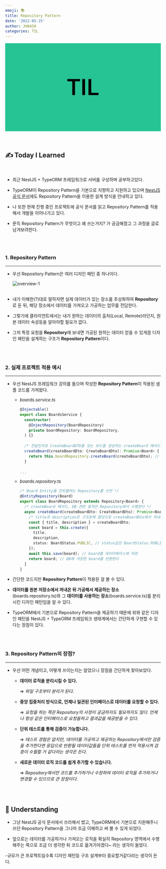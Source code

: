 ```yaml
---
emoji: 📚
title: Repository Pattern
date: '2022-05-25'
author: JH8459
categories: TIL
---
```


![github-blog.png](../../assets/common/til.jpeg)

<br>

## ✍️ **T**oday **I** **L**earned

<br>

- 최근 NestJS + TypeORM 프레임워크로 서버를 구성하며 공부하고있다.

- TypeORM이 Repository Pattern을 기본으로 지향하고 지원하고 있으며 <a href="https://docs.nestjs.com/techniques/database#repository-pattern" target="_blank">NestJS 공식 문서</a>에도 Repository Pattern을 이용한 설계 방식을 안내하고 있다.

- 나 또한 현재 진행 중인 프로젝트에 공식 문서를 읽고 Repository Pattern를 적용해서 개발을 이어나가고 있다.

- 문득 Repository Pattern가 무엇이고 왜 쓰는거지? 가 궁금해졌고 그 과정을 글로 남겨보려한다.

<br>
<br>

### 1. Repository Pattern

---

- 우선 Repository Pattern은 여러 디자인 패턴 중 하나이다.

  ![overview-1](https://user-images.githubusercontent.com/83164003/170282459-fc4d1f03-ef48-485a-b009-f08abd3b915b.png)<br><br>

- 내가 이해한(?)대로 말하자면 실제 데이터가 있는 장소를 추상화하여 **Repository**로 둔 뒤, 해당 장소에서 데이터를 가져오고 가공하는 업무를 전담한다.

- 그렇기에 클라이언트에서는 내가 원하는 데이터의 출처(Local, Remote)라던지, 원본 데이터 속성등을 알아야할 필요가 없다.

- 그저 특정 요청을 **Repository**에 보내면 가공된 원하는 데이터 얻을 수 있게끔 디자인 패턴을 설계하는 구조가 **Repository Pattern**이다.

<br>
<br>

### 2. 실제 프로젝트 적용 예시

---

- 우선 NestJS 프레임워크 강의를 들으며 작성한 **Repository Pattern**이 적용된 샘플 코드를 가져왔다.

  - _boards.service.ts_

    ```ts
    @Injectable()
    export class BoardsService {
      constructor(
        @InjectRepository(BoardRepository)
        private boardRepository: BoardRepository,
      ) {}

      /* 전달인자로 CreateBoardDTO를 갖는 보드를 생성하는 createBoard 메서드 선언 */
      createBoard(createBoardDto: CreateBoardDto): Promise<Board> {
        return this.boardRepository.createBoard(createBoardDto); // Repository 패턴 적용
      }

    ...
    ```

  - _boards.repository.ts_

    ```ts
    /* Board Entity를 컨트롤하는 Repository를 선언 */
    @EntityRepository(Board)
    export class BoardRepository extends Repository<Board> {
      /* createBoard 메서드, DB 관련 동작은 Repository에서 수행한다 */
      async createBoard(createBoardDto: CreateBoardDto): Promise<Board> {
        /* title과 description은 구조분해 할당으로 createBoardDto에서 꺼내어서 사용해준다 */
        const { title, description } = createBoardDto;
        const board = this.create({
          title,
          description,
          status: BoardStatus.PUBLIC, // status값은 BoardStatus.PUBLIC으로 초기화한다
        });
        await this.save(board); // board를 데이터베이스에 저장
        return board; // DB에 저장한 board를 반환한다
      }
    }
    ```

- 간단한 코드지만 **Repository Pattern**이 적용된 걸 볼 수 있다.

- **데이터를 원본 저장소에서 꺼내온 뒤 가공해서 제공하는 장소**(boards.repository.ts)와 그 **데이터를 사용하는 장소**(boards.service.ts)를 분리시킨 디자인 패턴임을 알 수 있다.

- TypeORM에서 기본으로 Repository Pattern을 제공하기 때문에 위와 같은 디자인 패턴을 NestJS + TypeORM 프레임워크 생태계에서는 간단하게 구현할 수 있다는 장점이 있다.

<br>
<br>

### 3. Repository Pattern의 장점?

---

- 우선 어떤 개념이고, 어떻게 쓰이는지는 알았으니 장점을 간단하게 찾아보았다.

  - **데이터 로직을 분리시킬 수 있다.**

    ⇒ _파일 구조부터 분리가 된다._

  - **중앙 집중처리 방식으로, 언제나 일관된 인터페이스로 데이터를 요청할 수 있다.**

    ⇒ _요청을 하는 쪽은 Repository의 사정이 궁금하지도 필요하지도 않다. 언제나 항상 같은 인터페이스로 요청을하고 결과값을 제공받을 수 있다._

  - **단위 테스트를 통해 검증이 가능합니다.**

    ⇒ _테스트 경험은 없지만, 데이터를 가공하고 제공하는 Repository에서만 검증을 추가한다면 응답으로 반환될 데이터값들을 단위 테스트를 먼저 적용시켜 검증이 수월할 거 같다라는 생각은 든다._

  - **새로운 데이터 로직 코드를 쉽게 추가할 수 있습니다.**

    ⇒ _Repository에서만 코드를 추가하거나 수정하여 데이터 로직을 추가하거나 변경할 수 있으므로 큰 장점이다._

<br>
<br>

## 🤔 Understanding

- 그냥 NestJS 공식 문서에서 쓰라해서 썼고, TypeORM에서 기본으로 지원해주니 쓰던 Repository Pattern을 그나마 조금 이해하고 써 볼 수 있게 되었다.

- 앞으로는 데이터를 가공하거나 가져오는 로직을 확실히 Repository 영역에서 수행해주는 쪽으로 조금 더 생각한 뒤 코드로 옮겨가야겠다~ 라는 생각이 들었다.

-규모가 큰 프로젝트일수록 디자인 패턴등 구조 설계부터 중요할거같다라는 생각이 든다.

<br>
<br>

